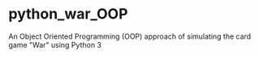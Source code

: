 # python_war_OOP
An Object Oriented Programming (OOP) approach of simulating the card game "War" using Python 3

